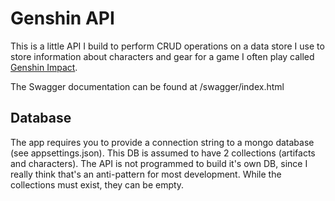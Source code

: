 # Genshin API
This is a little API I build to perform CRUD operations on a data store I use to store information about characters and gear for a game I often play called [Genshin Impact](https://genshin.mihoyo.com/).

The Swagger documentation can be found at /swagger/index.html

## Database
The app requires you to provide a connection string to a mongo database (see appsettings.json).  This DB is assumed to have 2 collections (artifacts and characters).  The API is not programmed to build it's own DB, since I really think that's an anti-pattern for most development.  While the collections must exist, they can be empty.